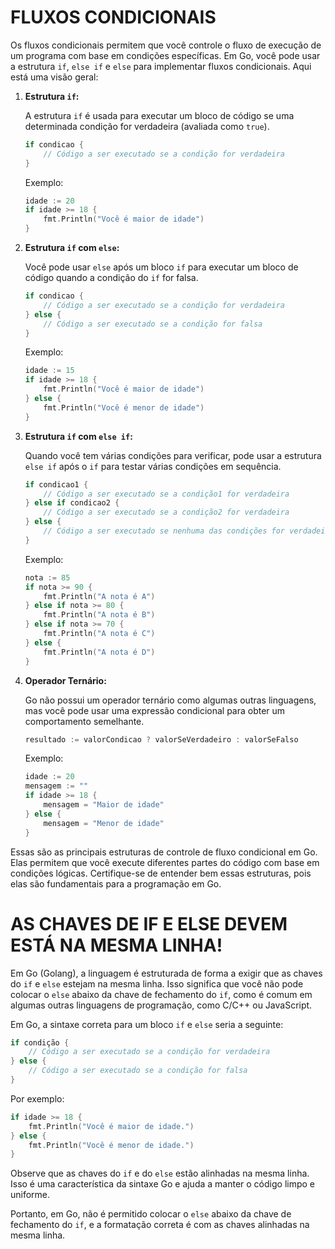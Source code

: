 # FLUXOS CONDICIONAIS
Os fluxos condicionais permitem que você controle o fluxo de execução de um programa com base em condições específicas. Em Go, você pode usar a estrutura `if`, `else if` e `else` para implementar fluxos condicionais. Aqui está uma visão geral:

1. **Estrutura `if`:**

   A estrutura `if` é usada para executar um bloco de código se uma determinada condição for verdadeira (avaliada como `true`).

   ```go
   if condicao {
       // Código a ser executado se a condição for verdadeira
   }
   ```

   Exemplo:

   ```go
   idade := 20
   if idade >= 18 {
       fmt.Println("Você é maior de idade")
   }
   ```

2. **Estrutura `if` com `else`:**

   Você pode usar `else` após um bloco `if` para executar um bloco de código quando a condição do `if` for falsa.

   ```go
   if condicao {
       // Código a ser executado se a condição for verdadeira
   } else {
       // Código a ser executado se a condição for falsa
   }
   ```

   Exemplo:

   ```go
   idade := 15
   if idade >= 18 {
       fmt.Println("Você é maior de idade")
   } else {
       fmt.Println("Você é menor de idade")
   }
   ```

3. **Estrutura `if` com `else if`:**

   Quando você tem várias condições para verificar, pode usar a estrutura `else if` após o `if` para testar várias condições em sequência.

   ```go
   if condicao1 {
       // Código a ser executado se a condição1 for verdadeira
   } else if condicao2 {
       // Código a ser executado se a condição2 for verdadeira
   } else {
       // Código a ser executado se nenhuma das condições for verdadeira
   }
   ```

   Exemplo:

   ```go
   nota := 85
   if nota >= 90 {
       fmt.Println("A nota é A")
   } else if nota >= 80 {
       fmt.Println("A nota é B")
   } else if nota >= 70 {
       fmt.Println("A nota é C")
   } else {
       fmt.Println("A nota é D")
   }
   ```

4. **Operador Ternário:**

   Go não possui um operador ternário como algumas outras linguagens, mas você pode usar uma expressão condicional para obter um comportamento semelhante.

   ```go
   resultado := valorCondicao ? valorSeVerdadeiro : valorSeFalso
   ```

   Exemplo:

   ```go
   idade := 20
   mensagem := ""
   if idade >= 18 {
       mensagem = "Maior de idade"
   } else {
       mensagem = "Menor de idade"
   }
   ```

Essas são as principais estruturas de controle de fluxo condicional em Go. Elas permitem que você execute diferentes partes do código com base em condições lógicas. Certifique-se de entender bem essas estruturas, pois elas são fundamentais para a programação em Go. 

# AS CHAVES DE IF E ELSE DEVEM ESTÁ NA MESMA LINHA!
Em Go (Golang), a linguagem é estruturada de forma a exigir que as chaves do `if` e `else` estejam na mesma linha. Isso significa que você não pode colocar o `else` abaixo da chave de fechamento do `if`, como é comum em algumas outras linguagens de programação, como C/C++ ou JavaScript.

Em Go, a sintaxe correta para um bloco `if` e `else` seria a seguinte:

```go
if condição {
    // Código a ser executado se a condição for verdadeira
} else {
    // Código a ser executado se a condição for falsa
}
```

Por exemplo:

```go
if idade >= 18 {
    fmt.Println("Você é maior de idade.")
} else {
    fmt.Println("Você é menor de idade.")
}
```

Observe que as chaves do `if` e do `else` estão alinhadas na mesma linha. Isso é uma característica da sintaxe Go e ajuda a manter o código limpo e uniforme.

Portanto, em Go, não é permitido colocar o `else` abaixo da chave de fechamento do `if`, e a formatação correta é com as chaves alinhadas na mesma linha.